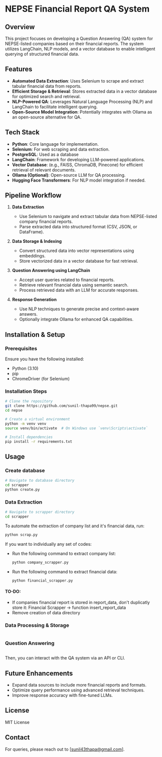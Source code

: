 # NEPSE Financial Report QA System

## Overview
This project focuses on developing a Question Answering (QA) system for NEPSE-listed companies based on their financial reports. The system utilizes LangChain, NLP models, and a vector database to enable intelligent querying of structured financial data.

## Features
- **Automated Data Extraction**: Uses Selenium to scrape and extract tabular financial data from reports.
- **Efficient Storage & Retrieval**: Stores extracted data in a vector database for optimized search and retrieval.
- **NLP-Powered QA**: Leverages Natural Language Processing (NLP) and LangChain to facilitate intelligent querying.
- **Open-Source Model Integration**: Potentially integrates with Ollama as an open-source alternative for QA.

## Tech Stack
- **Python**: Core language for implementation.
- **Selenium**: For web scraping and data extraction.
- **PostgreSQL**: Used as a database
- **LangChain**: Framework for developing LLM-powered applications.
- **Vector Database**: (e.g., FAISS, ChromaDB, Pinecone) for efficient retrieval of relevant documents.
- **Ollama (Optional)**: Open-source LLM for QA processing.
- **Hugging Face Transformers**: For NLP model integration if needed.

## Pipeline Workflow
1. **Data Extraction**
   - Use Selenium to navigate and extract tabular data from NEPSE-listed company financial reports.
   - Parse extracted data into structured format (CSV, JSON, or DataFrame).

2. **Data Storage & Indexing**
   - Convert structured data into vector representations using embeddings.
   - Store vectorized data in a vector database for fast retrieval.

3. **Question Answering using LangChain**
   - Accept user queries related to financial reports.
   - Retrieve relevant financial data using semantic search.
   - Process retrieved data with an LLM for accurate responses.

4. **Response Generation**
   - Use NLP techniques to generate precise and context-aware answers.
   - Optionally integrate Ollama for enhanced QA capabilities.

## Installation & Setup
### Prerequisites
Ensure you have the following installed:
- Python (3.10)
- pip
- ChromeDriver (for Selenium)

### Installation Steps
```bash
# Clone the repository
git clone https://github.com/sunil-thapa99/nepse.git
cd nepse

# Create a virtual environment
python -m venv venv
source venv/bin/activate  # On Windows use `venv\Scripts\activate`

# Install dependencies
pip install -r requirements.txt
```

## Usage

### Create database
```bash
# Navigate to database directory 
cd scrapper
python create.py
```

### Data Extraction
```bash
# Navigate to scrapper directory
cd scrapper
```
To automate the extraction of company list and it's financial data, run: 
```bash
python scrap.py
```

If you want to individually any set of codes:
-  Run the following command to extract company list:
      ```bash
      python company_scrapper.py
      ```
-  Run the following command to extract financial data:
      ```bash
      python financial_scrapper.py
      ```

#### TO-DO:
-  If companies financial report is stored in report_data, don't duplicatly store it: Financial Scrapper -> function insert_report_data
-  Remove creation of data directory

### Data Processing & Storage
```bash

```

### Question Answering
```bash

```
Then, you can interact with the QA system via an API or CLI.

## Future Enhancements
- Expand data sources to include more financial reports and formats.
- Optimize query performance using advanced retrieval techniques.
- Improve response accuracy with fine-tuned LLMs.

## License
MIT License


## Contact
For queries, please reach out to [sunil43thapa@gmail.com].

